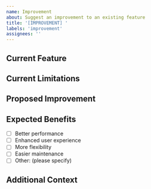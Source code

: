 ```yaml
---
name: Improvement
about: Suggest an improvement to an existing feature
title: '[IMPROVEMENT] '
labels: 'improvement'
assignees: ''
---
```


## Current Feature
<!-- Which existing feature would you like to improve? -->

## Current Limitations
<!-- What are the current limitations or pain points with this feature? -->

## Proposed Improvement
<!-- Describe how you would like to see this feature improved -->

## Expected Benefits
<!-- What benefits would this improvement bring? -->
- [ ] Better performance
- [ ] Enhanced user experience
- [ ] More flexibility
- [ ] Easier maintenance
- [ ] Other: (please specify)

## Additional Context
<!-- Add any other context, screenshots, or mockups about the improvement here -->